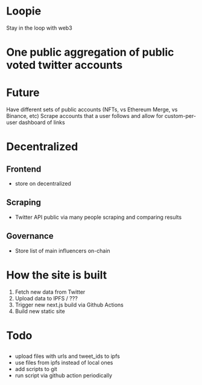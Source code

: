 # Loopie

Stay in the loop with web3

# One public aggregation of public voted twitter accounts


# Future
Have different sets of public accounts (NFTs, vs Ethereum Merge, vs Binance, etc)
Scrape accounts that a user follows and allow for custom-per-user dashboard of links

# Decentralized
## Frontend
- store on decentralized

## Scraping
- Twitter API public via many people scraping and comparing results

## Governance
- Store list of main influencers on-chain




# How the site is built
1. Fetch new data from Twitter
2. Upload data to IPFS / ???
3. Trigger new next.js build via Github Actions
4. Build new static site


# Todo
##
- upload files with urls and tweet_ids to ipfs
- use files from ipfs instead of local ones
- add scripts to git
- run script via github action periodically